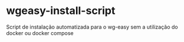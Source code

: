 # wgeasy-install-script
Script de instalação automatizada para o wg-easy sem a utilização do docker ou docker compose
